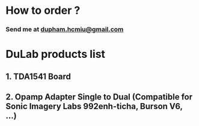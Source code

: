# How to order ?  
### Send me at dupham.hcmiu@gmail.com

# DuLab products list

## 1. TDA1541 Board

## 2. Opamp Adapter Single to Dual (Compatible for Sonic Imagery Labs 992enh-ticha, Burson V6, ...)
